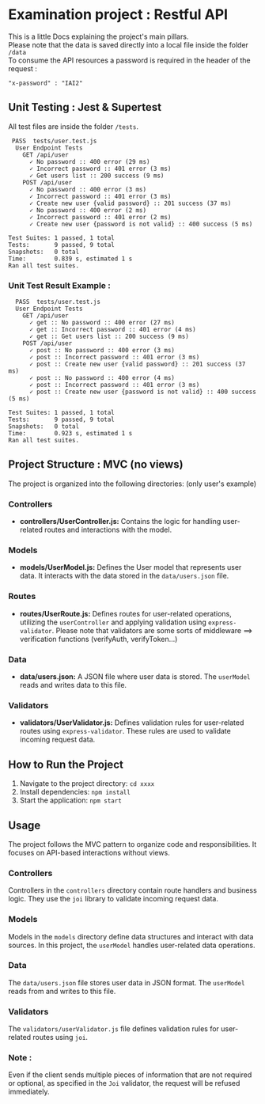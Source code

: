 # Examination project : Restful API

This is a little Docs explaining the project's main pillars.
<br>Please note that the data is saved directly into a local file inside the folder `/data`
<br>To consume the API resources a password is required in the header of the request :

```
"x-password" : "IAI2"
```

## Unit Testing : Jest & Supertest

All test files are inside the folder `/tests`.

```
 PASS  tests/user.test.js
  User Endpoint Tests
    GET /api/user
      ✓ No password :: 400 error (29 ms)
      ✓ Incorrect password :: 401 error (3 ms)
      ✓ Get users list :: 200 success (9 ms)
    POST /api/user
      ✓ No password :: 400 error (3 ms)
      ✓ Incorrect password :: 401 error (3 ms)
      ✓ Create new user {valid password} :: 201 success (37 ms)
      ✓ No password :: 400 error (2 ms)
      ✓ Incorrect password :: 401 error (2 ms)
      ✓ Create new user {password is not valid} :: 400 success (5 ms)

Test Suites: 1 passed, 1 total
Tests:       9 passed, 9 total
Snapshots:   0 total
Time:        0.839 s, estimated 1 s
Ran all test suites.
```

### Unit Test Result Example :

```
  PASS  tests/user.test.js
  User Endpoint Tests
    GET /api/user
      ✓ get :: No password :: 400 error (27 ms)
      ✓ get :: Incorrect password :: 401 error (4 ms)
      ✓ get :: Get users list :: 200 success (9 ms)
    POST /api/user
      ✓ post :: No password :: 400 error (3 ms)
      ✓ post :: Incorrect password :: 401 error (3 ms)
      ✓ post :: Create new user {valid password} :: 201 success (37 ms)
      ✓ post :: No password :: 400 error (4 ms)
      ✓ post :: Incorrect password :: 401 error (3 ms)
      ✓ post :: Create new user {password is not valid} :: 400 success (5 ms)

Test Suites: 1 passed, 1 total
Tests:       9 passed, 9 total
Snapshots:   0 total
Time:        0.923 s, estimated 1 s
Ran all test suites.
```

## Project Structure : MVC (no views)

The project is organized into the following directories: (only user's example)

### Controllers

- **controllers/UserController.js:** Contains the logic for handling user-related routes and interactions with the model.

### Models

- **models/UserModel.js:** Defines the User model that represents user data. It interacts with the data stored in the `data/users.json` file.

### Routes

- **routes/UserRoute.js:** Defines routes for user-related operations, utilizing the `userController` and applying validation using `express-validator`. Please note that validators are some sorts of middleware ==> verification functions (verifyAuth, verifyToken...)

### Data

- **data/users.json:** A JSON file where user data is stored. The `userModel` reads and writes data to this file.

### Validators

- **validators/UserValidator.js:** Defines validation rules for user-related routes using `express-validator`. These rules are used to validate incoming request data.

## How to Run the Project

1. Navigate to the project directory: `cd xxxx`
2. Install dependencies: `npm install`
3. Start the application: `npm start`

## Usage

The project follows the MVC pattern to organize code and responsibilities. It focuses on API-based interactions without views.

### Controllers

Controllers in the `controllers` directory contain route handlers and business logic. They use the `joi` library to validate incoming request data.

### Models

Models in the `models` directory define data structures and interact with data sources. In this project, the `userModel` handles user-related data operations.

### Data

The `data/users.json` file stores user data in JSON format. The `userModel` reads from and writes to this file.

### Validators

The `validators/userValidator.js` file defines validation rules for user-related routes using `joi`.

### Note :

Even if the client sends multiple pieces of information that are not required or optional, as specified in the `Joi` validator, the request will be refused immediately.
